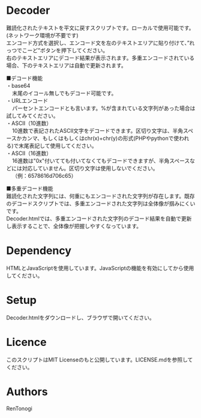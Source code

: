 # Decoder
難読化されたテキストを平文に戻すスクリプトです。ローカルで使用可能です。(ネットワーク環境が不要です)  
エンコード方式を選択し、エンコード文を左のテキストエリアに貼り付けて、”れっつでこーど”ボタンを押下してください。  
右のテキストエリアにデコード結果が表示されます。多重エンコードされている場合、下のテキストエリアは自動で更新されます。  

■デコード機能  
・base64  
&nbsp;&nbsp;&nbsp;&nbsp;末尾のイコール無しでもデコード可能です。  
・URLエンコード  
&nbsp;&nbsp;&nbsp;&nbsp;パーセントエンコードとも言います。%が含まれている文字列があった場合は試してみてください。  
・ASCII（10進数）  
&nbsp;&nbsp;&nbsp;&nbsp;10進数で表記されたASCII文字をデコードできます。区切り文字は、半角スペースかカンマ、もしくはもしくはchr(x)+chr(y)の形式(PHPやpythonで使われる)で末尾表記して使用してください。  
・ASCII（16進数）  
&nbsp;&nbsp;&nbsp;&nbsp;16進数は"0x"付いてても付いてなくてもデコードできますが、半角スペースなどには対応していません。区切り文字は使用しないでください。  
&nbsp;&nbsp;&nbsp;&nbsp;（例：6578616d706c65）  
  
 ■多重デコード機能  
 難読化された文字列には、何重にもエンコードされた文字列が存在します。既存のデコードスクリプトでは、多重エンコードされた文字列は全体像が掴みにくいです。  
 Decoder.htmlでは、多重エンコードされた文字列のデコード結果を自動で更新し表示することで、全体像が把握しやすくなっています。  
 
  

# Dependency  
HTMLとJavaScriptを使用しています。JavaScriptの機能を有効にしてから使用してください。  

# Setup  
Decoder.htmlをダウンロードし、ブラウザで開いてください。  

# Licence  
このスクリプトはMIT Licenseのもと公開しています。LICENSE.mdを参照してください。  

# Authors  
RenTonogi  
